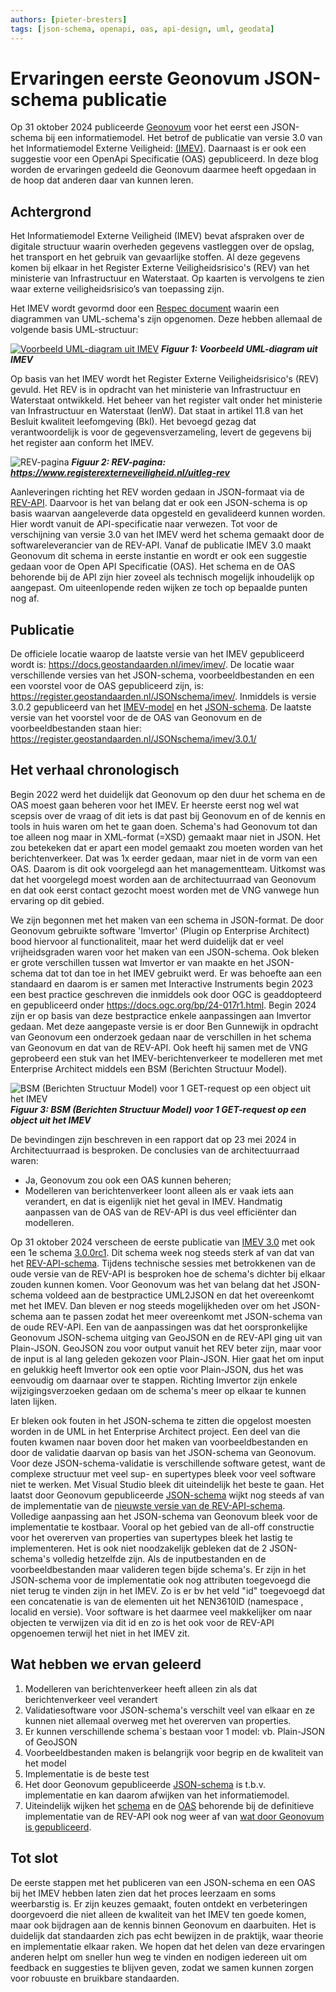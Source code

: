 ```yaml
---
authors: [pieter-bresters]
tags: [json-schema, openapi, oas, api-design, uml, geodata]
---
```

# Ervaringen eerste Geonovum JSON-schema publicatie

Op 31 oktober 2024 publiceerde [Geonovum](https://www.geonovum.nl) voor het eerst een JSON-schema bij een informatiemodel. Het betrof de publicatie van versie 3.0 van het Informatiemodel Externe Veiligheid: [(IMEV)](https://www.geonovum.nl/geo-standaarden/informatiemodel-externe-veiligheid). Daarnaast is er ook een suggestie voor een OpenApi Specificatie (OAS) gepubliceerd. In deze blog worden de ervaringen gedeeld die Geonovum daarmee heeft opgedaan in de hoop dat anderen daar van kunnen leren.

<!-- truncate -->

## Achtergrond

Het Informatiemodel Externe Veiligheid (IMEV) bevat afspraken over de digitale structuur waarin overheden gegevens vastleggen over de opslag, het transport en het gebruik van gevaarlijke stoffen. Al deze gegevens komen bij elkaar in het Register Externe Veiligheidsrisico's (REV) van het ministerie van Infrastructuur en Waterstaat. Op kaarten is vervolgens te zien waar externe veiligheidsrisico’s van toepassing zijn.

Het IMEV wordt gevormd door een [Respec document](https://docs.geostandaarden.nl/imev/imev/) waarin een diagrammen van UML-schema's zijn opgenomen. Deze hebben allemaal de volgende basis UML-structuur:  

[![Voorbeeld UML-diagram uit IMEV](img/imev-figuur1.png)](img/imev-figuur1.png)
***Figuur 1: Voorbeeld UML-diagram uit IMEV***

Op basis van het IMEV wordt het Register Externe Veiligheidsrisico's (REV) gevuld.
Het REV is in opdracht van het ministerie van Infrastructuur en Waterstaat ontwikkeld.
Het beheer van het register valt onder het ministerie van Infrastructuur en Waterstaat (IenW).
Dat staat in artikel 11.8 van het Besluit kwaliteit leefomgeving (Bkl).
Het bevoegd gezag dat verantwoordelijk is voor de gegevensverzameling, levert de gegevens bij het register aan conform het IMEV.

![REV-pagina](img/imev-figuur2.png)
***Figuur 2: REV-pagina: https://www.registerexterneveiligheid.nl/uitleg-rev***

Aanleveringen richting het REV worden gedaan in JSON-formaat via de [REV-API](https://rev-portaal.nl/oas/rev-v5-specification.yaml). Daarvoor is het van belang dat er ook een JSON-schema is op basis waarvan aangeleverde data opgesteld en gevalideerd kunnen worden. Hier wordt vanuit de API-specificatie naar verwezen. Tot voor de verschijning van versie 3.0 van het IMEV werd het schema gemaakt door de softwareleverancier van de REV-API. Vanaf de publicatie IMEV 3.0 maakt Geonovum dit schema in eerste instantie en wordt er ook een suggestie gedaan voor de Open API Specificatie (OAS). Het schema en de OAS behorende bij de API zijn hier zoveel als technisch mogelijk inhoudelijk op aangepast. Om uiteenlopende reden wijken ze toch op bepaalde punten nog af.

## Publicatie

De officiele locatie waarop de laatste versie van het IMEV gepubliceerd wordt is: https://docs.geostandaarden.nl/imev/imev/. De locatie waar verschillende versies van het JSON-schema, voorbeeldbestanden en een een voorstel voor de OAS gepubliceerd zijn, is: https://register.geostandaarden.nl/JSONschema/imev/. Inmiddels is versie 3.0.2 gepubliceerd van het [IMEV-model](https://docs.geostandaarden.nl/imev/imev/) en het [JSON-schema](https://register.geostandaarden.nl/JSONschema/imev/3.0.2/IMEV3.0.2_schema.JSON). De laatste versie van het voorstel voor de de OAS van Geonovum en de voorbeeldbestanden staan hier: https://register.geostandaarden.nl/JSONschema/imev/3.0.1/

## Het verhaal chronologisch

Begin 2022 werd het duidelijk dat Geonovum op den duur het schema en de OAS moest gaan beheren voor het IMEV. Er heerste eerst nog wel wat scepsis over de vraag of dit iets is dat past bij Geonovum en of de kennis en tools in huis waren om het te gaan doen. Schema's had Geonovum tot dan toe alleen nog maar in XML-format (=XSD) gemaakt maar niet in JSON. Het zou betekeken dat er apart een model gemaakt zou moeten worden van het berichtenverkeer. Dat was 1x eerder gedaan, maar niet in de vorm van een OAS. Daarom is dit ook voorgelegd aan het managementteam. Uitkomst was dat het voorgelegd moest worden aan de architectuurraad van Geonovum en dat ook eerst contact gezocht moest worden met de VNG vanwege hun ervaring op dit gebied.

We zijn begonnen met het maken van een schema in JSON-format. De door Geonovum gebruikte software 'Imvertor' (Plugin op Enterprise Architect) bood hiervoor al functionaliteit, maar het werd duidelijk dat er veel vrijheidsgraden waren voor het maken van een JSON-schema. Ook bleken er grote verschillen tussen wat Imvertor er van maakte en het JSON-schema dat tot dan toe in het IMEV gebruikt werd. Er was behoefte aan een standaard en daarom is er samen met Interactive Instruments begin 2023 een best practice geschreven die inmiddels ook door OGC is geaddopteerd en gepubliceerd onder https://docs.ogc.org/bp/24-017r1.html. Begin 2024 zijn er op basis van deze bestpractice enkele aanpassingen aan Imvertor gedaan. Met deze aangepaste versie is er door Ben Gunnewijk in opdracht van Geonovum een onderzoek gedaan naar de verschillen in het schema van Geonovum en dat van de REV-API. Ook heeft hij samen met de VNG geprobeerd een stuk van het IMEV-berichtenverkeer te modelleren met met Enterprise Architect middels een BSM (Berichten Structuur Model).  

<!-- <img width="500" height="434" alt="image" src="https://github.com/user-attachments/assets/23286807-58d4-41a4-95d4-93c23baa6da2" />   -->
![BSM (Berichten Structuur Model) voor 1 GET-request op een object uit het IMEV](img/imev-figuur3.png)
***Figuur 3: BSM (Berichten Structuur Model) voor 1 GET-request op een object uit het IMEV***  

De bevindingen zijn beschreven in een rapport dat op 23 mei 2024 in Architectuurraad is besproken. De conclusies van de architectuurraad waren:

- Ja, Geonovum zou ook een OAS kunnen beheren;
- Modelleren van berichtenverkeer loont alleen als er vaak iets aan verandert, en dat is eigenlijk niet het geval in IMEV. Handmatig aanpassen van de OAS van de REV-API is dus veel efficiënter dan modelleren.

Op 31 oktober 2024 verscheen de eerste publicatie van [IMEV 3.0](https://docs.geostandaarden.nl/imev/def-im-imev-20241031/) met ook een 1e schema [3.0.0rc1](https://register.geostandaarden.nl/JSONschema/imev/3.0.0rc/). Dit schema week nog steeds sterk af van dat van het [REV-API-schema](https://rev-portaal.nl/oas/imev20-schema.yaml). Tijdens technische sessies met betrokkenen van de oude versie van de REV-API is besproken hoe de schema's dichter bij elkaar zouden kunnen komen. Voor Geonovum was het van belang dat het JSON-schema voldeed aan de bestpractice UML2JSON en dat het overeenkomt met het IMEV. Dan bleven er nog steeds mogelijkheden over om het JSON-schema aan te passen zodat het meer overeenkomt met JSON-schema van de oude REV-API. Een van de aanpassingen was dat het oorspronkelijke Geonovum JSON-schema uitging van GeoJSON en de REV-API ging uit van Plain-JSON. GeoJSON zou voor output vanuit het REV beter zijn, maar voor de input is al lang geleden gekozen voor Plain-JSON. Hier gaat het om input en gelukkig heeft Imvertor ook een optie voor Plain-JSON, dus het was eenvoudig om daarnaar over te stappen. Richting Imvertor zijn enkele wijzigingsverzoeken gedaan om de schema's meer op elkaar te kunnen laten lijken.

Er bleken ook fouten in het JSON-schema te zitten die opgelost moesten worden in de UML in het Enterprise Architect project. Een deel van die fouten kwamen naar boven door het maken van voorbeeldbestanden en door de validatie daarvan op basis van het JSON-schema van Geonovum. Voor deze JSON-schema-validatie is verschillende software getest, want de complexe structuur met veel sup- en supertypes bleek voor veel software niet te werken. Met Visual Studio bleek dit uiteindelijk het beste te gaan. Het laatst door Geonovum gepubliceerde [JSON-schema](https://register.geostandaarden.nl/JSONschema/imev/3.0.2/IMEV3.0.2_schema.JSON) wijkt nog steeds af van de implementatie van de [nieuwste versie van de REV-API-schema](Ihttps://rev-portaal.nl/oas/imev30-schema.yaml). Volledige aanpassing aan het JSON-schema van Geonovum bleek voor de implementatie te kostbaar. Vooral op het gebied van de all-off constructie voor het overerven van properties van supertypes bleek het lastig te implementeren. Het is ook niet noodzakelijk gebleken dat de 2 JSON-schema's volledig hetzelfde zijn. Als de inputbestanden en de voorbeeldbestanden maar valideren tegen bijde schema's. Er zijn in het JSON-schema voor de implementatie ook nog attributen toegevoegd die niet terug te vinden zijn in het IMEV. Zo is er bv het veld "id" toegevoegd dat een concatenatie is van de elementen uit het NEN3610ID (namespace , localid en versie). Voor software is het daarmee veel makkelijker om naar objecten te verwijzen via dit id en zo is het ook voor de REV-API opgenoemen terwijl het niet in het IMEV zit.

## Wat hebben we ervan geleerd

1. Modelleren van berichtenverkeer heeft alleen zin als dat berichtenverkeer veel verandert
1. Validatiesoftware voor JSON-schema's verschilt veel van elkaar en ze kunnen niet allemaal overweg met het overerven van properties.
1. Er kunnen verschillende schema`s bestaan voor 1 model: vb. Plain-JSON of GeoJSON
1. Voorbeeldbestanden maken is belangrijk voor begrip en de kwaliteit van het model
1. Implementatie is de beste test
1. Het door Geonovum gepubliceerde [JSON-schema](https://register.geostandaarden.nl/JSONschema/imev/3.0.2/IMEV3.0.2_schema.JSON) is t.b.v. implementatie en kan daarom afwijken van het informatiemodel.
1. Uiteindelijk wijken het [schema](https://rev-portaal.nl/oas/imev30-schema.yaml) en de [OAS](https://rev-portaal.nl/oas/rev-v5-specification.yaml) behorende bij de definitieve implementatie van de REV-API ook nog weer af van [wat door Geonovum is gepubliceerd](https://register.geostandaarden.nl/jsonschema/imev/).

## Tot slot

De eerste stappen met het publiceren van een JSON-schema en een OAS bij het IMEV hebben laten zien dat het proces leerzaam en soms weerbarstig is. Er zijn keuzes gemaakt, fouten ontdekt en verbeteringen doorgevoerd die niet alleen de kwaliteit van het IMEV ten goede komen, maar ook bijdragen aan de kennis binnen Geonovum en daarbuiten. Het is duidelijk dat standaarden zich pas echt bewijzen in de praktijk, waar theorie en implementatie elkaar raken. We hopen dat het delen van deze ervaringen anderen helpt om sneller hun weg te vinden en nodigen iedereen uit om feedback en suggesties te blijven geven, zodat we samen kunnen zorgen voor robuuste en bruikbare standaarden.
